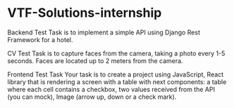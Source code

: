 # VTF-Solutions-internship

Backend Test Task is to implement a simple API using Django Rest Framework for a hotel.

CV Test Task is to capture faces from the camera, taking a photo every 1-5 seconds. Faces are located up to 2 meters from the camera.

Frontend Test Task Your task is to create a project using JavaScript, React library that is rendering a screen with a table with next components:
    a table where each cell contains a checkbox,
    two values received from the API (you can mock),
    Image (arrow up, down or a check mark).

